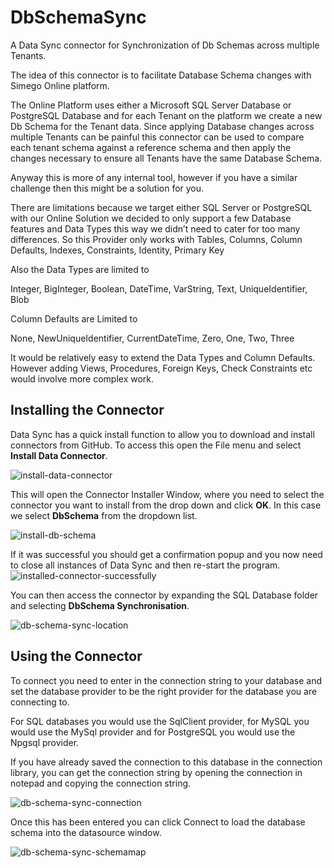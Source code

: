 # DbSchemaSync

A Data Sync connector for Synchronization of Db Schemas across multiple Tenants.

The idea of this connector is to facilitate Database Schema changes with Simego Online platform.

The Online Platform uses either a Microsoft SQL Server Database or PostgreSQL Database and for each Tenant on the platform we create a new Db Schema for the Tenant data.
Since applying Database changes across multiple Tenants can be painful this connector can be used to compare each tenant schema against a reference schema and then apply the changes necessary to ensure all Tenants have the same Database Schema.

Anyway this is more of any internal tool, however if you have a similar challenge then this might be a solution for you.

There are limitations because we target either SQL Server or PostgreSQL with our Online Solution we decided to only support a few Database features and Data Types this way we didn’t need to cater for too many differences.
So this Provider only works with Tables, Columns, Column Defaults, Indexes, Constraints, Identity, Primary Key

Also the Data Types are limited to

Integer,
BigInteger,
Boolean,
DateTime,
VarString,
Text,
UniqueIdentifier,
Blob

Column Defaults are Limited to

None,
NewUniqueIdentifier,
CurrentDateTime,
Zero,
One,
Two,
Three

It would be relatively easy to extend the Data Types and Column Defaults. However adding Views, Procedures, Foreign Keys, Check Constraints etc would involve more complex work.

## Installing the Connector

Data Sync has a quick install function to allow you to download and install connectors from GitHub. To access this open the File menu and select **Install Data Connector**.

![install-data-connector](https://github.com/Simego-Ltd/Simego.DataSync.Providers.DbSchema/assets/63856275/9e4801f1-2d99-4ea4-89f0-b38541e48d79)

This will open the Connector Installer Window, where you need to select the connector you want to install from the drop down and click **OK**. In this case we select **DbSchema** from the dropdown list.

![install-db-schema](https://github.com/Simego-Ltd/Simego.DataSync.Providers.DbSchema/assets/63856275/31277926-c389-42c3-9f9a-100d8cd2ced1)


If it was successful you should get a confirmation popup and you now need to close all instances of Data Sync and then re-start the program. 
![installed-connector-successfully](https://github.com/Simego-Ltd/Simego.DataSync.Providers.DbSchema/assets/63856275/d96f56a4-dca8-488b-9aad-df73e17c563e)

You can then access the connector by expanding the SQL Database folder and selecting **DbSchema Synchronisation**. 

![db-schema-sync-location](https://github.com/Simego-Ltd/Simego.DataSync.Providers.DbSchema/assets/63856275/a5a966ca-7b13-4e6d-a7f0-82178a3fd0e1)

## Using the Connector
To connect you need to enter in the connection string to your database and set the database provider to be the right provider for the database you are connecting to.

For SQL databases you would use the SqlClient provider, for MySQL you would use the MySql provider and for PostgreSQL you would use the Npgsql provider.

If you have already saved the connection to this database in the connection library, you can get the connection string by opening the connection in notepad and copying the connection string.

![db-schema-sync-connection](https://github.com/Simego-Ltd/Simego.DataSync.Providers.DbSchema/assets/63856275/d1626136-9120-4e72-b707-e9c912d7d144)

Once this has been entered you can click Connect to load the database schema into the datasource window.

![db-schema-sync-schemamap](https://github.com/Simego-Ltd/Simego.DataSync.Providers.DbSchema/assets/63856275/24434697-c5de-4ca3-b064-c3a1137d2764)


